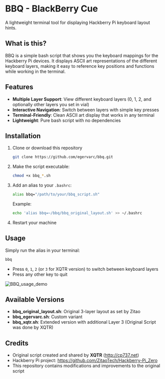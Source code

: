 # BBQ - BlackBerry Cue

A lightweight terminal tool for displaying Hackberry Pi keyboard layout hints.

## What is this?

BBQ is a simple bash script that shows you the keyboard mappings for the Hackberry Pi devices. It displays ASCII art representations of the different keyboard layers, making it easy to reference key positions and functions while working in the terminal.

## Features

- **Multiple Layer Support**: View different keyboard layers (0, 1, 2, and optionally other layers you set in vial)
- **Interactive Navigation**: Switch between layers with simple key presses
- **Terminal-Friendly**: Clean ASCII art display that works in any terminal
- **Lightweight**: Pure bash script with no dependencies

## Installation

1. Clone or download this repository
   ```bash
   git clone https://github.com/egervarc/bbq.git
   ```
2. Make the script executable:
   ```bash
   chmod +x bbq_*.sh
   ```
3. Add an alias to your `.bashrc`:
   ```bash
   alias bbq="/path/to/your/bbq_script.sh"
   ```
   
   Example:
   ```bash
   echo 'alias bbq=~/bbq/bbq_original_layout.sh' >> ~/.bashrc
   ```
4. Restart your machine

## Usage

Simply run the alias in your terminal:
```bash
bbq
```

- Press `0`, `1`, `2` (or `3` for XQTR version) to switch between keyboard layers
- Press any other key to quit

![BBQ_usage_demo](bbq_demo.gif)

## Available Versions

- **bbq_original_layout.sh**: Original 3-layer layout as set by Zitao
- **bbq_egervarc.sh**: Custom variant 
- **bbq_xqtr.sh**: Extended version with additional Layer 3 (Original Script was done by XQTR)

## Credits

- Original script created and shared by **XQTR** (http://cp737.net)
- Hackberry Pi project: https://github.com/ZitaoTech/Hackberry-Pi_Zero
- This repository contains modifications and improvements to the original script